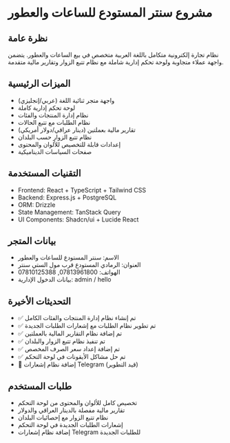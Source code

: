 # مشروع سنتر المستودع للساعات والعطور

## نظرة عامة
نظام تجارة إلكترونية متكامل باللغة العربية متخصص في بيع الساعات والعطور. يتضمن واجهة عملاء متجاوبة ولوحة تحكم إدارية شاملة مع نظام تتبع الزوار وتقارير مالية متقدمة.

## الميزات الرئيسية
- واجهة متجر ثنائية اللغة (عربي/إنجليزي)
- لوحة تحكم إدارية كاملة
- نظام إدارة المنتجات والفئات
- نظام الطلبات مع تتبع الحالات
- تقارير مالية بعملتين (دينار عراقي/دولار أمريكي)
- نظام تتبع الزوار حسب البلدان
- إعدادات قابلة للتخصيص للألوان والمحتوى
- صفحات السياسات الديناميكية

## التقنيات المستخدمة
- Frontend: React + TypeScript + Tailwind CSS
- Backend: Express.js + PostgreSQL
- ORM: Drizzle
- State Management: TanStack Query
- UI Components: Shadcn/ui + Lucide React

## بيانات المتجر
- الاسم: سنتر المستودع للساعات والعطور
- العنوان: الرمادي المستودع قرب مول الستي سنتر
- الهواتف: 07813961800, 07810125388
- بيانات الدخول الإدارية: admin / hello

## التحديثات الأخيرة
- ✅ تم إنشاء نظام إدارة المنتجات والفئات الكامل
- ✅ تم تطوير نظام الطلبات مع إشعارات الطلبات الجديدة
- ✅ تم إضافة نظام التقارير المالية بالعملتين
- ✅ تم تنفيذ نظام تتبع الزوار والبلدان
- ✅ تم إضافة إعداد سعر الصرف المخصص
- ✅ تم حل مشاكل الأيقونات في لوحة التحكم
- 🔄 إضافة نظام إشعارات Telegram (قيد التطوير)

## طلبات المستخدم
- تخصيص كامل للألوان والمحتوى من لوحة التحكم
- تقارير مالية مفصلة بالدينار العراقي والدولار
- نظام تتبع الزوار مع إحصائيات البلدان
- إشعارات الطلبات الجديدة في لوحة التحكم
- إضافة نظام إشعارات Telegram للطلبات الجديدة